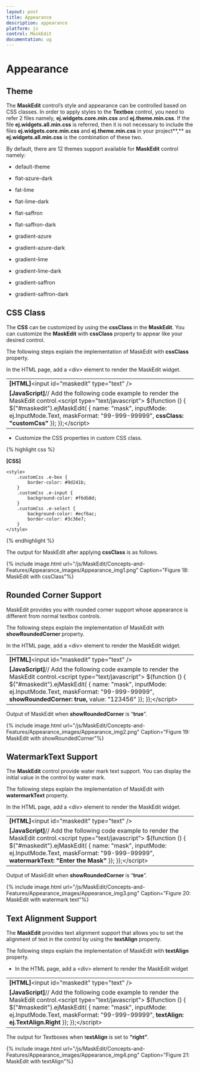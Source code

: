 ```yaml
---
layout: post
title: Appearance
description: appearance
platform: js
control: MaskEdit
documentation: ug
---
```


# Appearance

## Theme

The **MaskEdit** control’s style and appearance can be controlled based on CSS classes. In order to apply styles to the **Textbox** control, you need to refer 2 files namely, **ej.widgets.core.min.css** and **ej.theme.min.css**. If the file **ej.widgets.all.min.css** is referred, then it is not necessary to include the files **ej.widgets.core.min.css** and **ej.theme.min.css** in your project**,** as **ej.widgets.all.min.css** is the combination of these two. 

By default, there are 12 themes support available for **MaskEdit** control namely:

* default-theme

* flat-azure-dark

* fat-lime

* flat-lime-dark

* flat-saffron

* flat-saffron-dark

* gradient-azure

* gradient-azure-dark

* gradient-lime

* gradient-lime-dark

* gradient-saffron

* gradient-saffron-dark

## CSS Class

The **CSS** can be customized by using the **cssClass** in the **MaskEdit**. You can customize the **MaskEdit** with **cssClass** property to appear like your desired control.

The following steps explain the implementation of MaskEdit with **cssClass** property.

In the HTML page, add a &lt;div&gt; element to render the MaskEdit widget.  



<table>
<tr>
<td>
<b>[HTML]</b>&lt;input id="maskedit" type="text" /&gt;<b> </b></td></tr>
<tr>
<td>
<b>[JavaScript]</b>// Add the following code example to render the MaskEdit control.&lt;script type="text/javascript"&gt;    $(function () {        $("#maskedit").ejMaskEdit(        {            name: "mask",            inputMode: ej.InputMode.Text,            maskFormat: "99-999-99999",            <b>cssClass: "customCss"</b>        });    });&lt;/script&gt;</td></tr>
</table>


* Customize the CSS properties in custom CSS class.



{% highlight css %}

**[CSS]**

    <style>
        .customCss .e-box {
            border-color: #9d241b;
        }
        .customCss .e-input {
            background-color: #f6db8d;            
        }
        .customCss .e-select {
            background-color: #ecf6ac;
            border-color: #3c36e7;
        }
    </style>



{% endhighlight %}



The output for MaskEdit after applying **cssClass** is as follows.



{% include image.html url="/js/MaskEdit/Concepts-and-Features/Appearance_images/Appearance_img1.png" Caption="Figure 18: MaskEdit with cssClass"%}

## Rounded Corner Support

MaskEdit provides you with rounded corner support whose appearance is different from normal textbox controls.

The following steps explain the implementation of MaskEdit with **showRoundedCorner** property.

In the HTML page, add a &lt;div&gt; element to render the MaskEdit widget. 



<table>
<tr>
<td>
<b>[HTML]</b>&lt;input id="maskedit" type="text" /&gt;</td></tr>
<tr>
<td>
<b>[JavaScript]</b>// Add the following code example to render the MaskEdit control.&lt;script type="text/javascript"&gt;    $(function () {        $("#maskedit").ejMaskEdit(        {            name: "mask",            inputMode: ej.InputMode.Text,            maskFormat: "99-999-99999",            <b>showRoundedCorner: true,</b>            value: "123456"        });    });&lt;/script&gt;</td></tr>
</table>


Output of MaskEdit when **showRoundedCorner** is “**true**”.



{% include image.html url="/js/MaskEdit/Concepts-and-Features/Appearance_images/Appearance_img2.png" Caption="Figure 19: MaskEdit with showRoundedCorner"%}

## WatermarkText Support

The **MaskEdit** control provide water mark text support. You can display the initial value in the control by water mark.

The following steps explain the implementation of MaskEdit with **watermarkText** property.

In the HTML page, add a &lt;div&gt; element to render the MaskEdit widget.



<table>
<tr>
<td>
<b>[HTML]</b>&lt;input id="maskedit" type="text" /&gt;</td></tr>
<tr>
<td>
<b>[JavaScript]</b>// Add the following code example to render the MaskEdit control.&lt;script type="text/javascript"&gt;    $(function () {        $("#maskedit").ejMaskEdit(        {            name: "mask",            inputMode: ej.InputMode.Text,            maskFormat: "99-999-99999",            <b>watermarkText: "Enter the Mask"</b>        });    });&lt;/script&gt;</td></tr>
</table>




Output of MaskEdit when **showRoundedCorner** is “**true**”.



{% include image.html url="/js/MaskEdit/Concepts-and-Features/Appearance_images/Appearance_img3.png" Caption="Figure 20: MaskEdit with watermark text"%}

## Text Alignment Support

The **MaskEdit** provides text alignment support that allows you to set the alignment of text in the control by using the **textAlign** property.

The following steps explain the implementation of MaskEdit with **textAlign** property.

* In the HTML page, add a &lt;div&gt; element to render the MaskEdit widget



<table>
<tr>
<td>
<b>[HTML]</b>&lt;input id="maskedit" type="text" /&gt;</td></tr>
<tr>
<td>
<b>[JavaScript]</b>// Add the following code example to render the MaskEdit control.&lt;script type="text/javascript"&gt;    $(function () {        $("#maskedit").ejMaskEdit(        {            name: "mask",            inputMode: ej.InputMode.Text,            maskFormat: "99-999-99999",            <b>textAlign: ej.TextAlign.Right</b>        });    });&lt;/script&gt;</td></tr>
</table>




The output for Textboxes when t**extAlign** is set to **“right”**.

{% include image.html url="/js/MaskEdit/Concepts-and-Features/Appearance_images/Appearance_img4.png" Caption="Figure 21: MaskEdit with textAlign"%}



